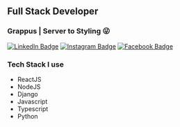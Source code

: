 ## Full Stack Developer
### Grappus | Server to Styling 😜

[![LinkedIn Badge](https://img.shields.io/badge/LinkedIn-Profile-informational?style=flat&logo=linkedin&logoColor=white&color=0D76A8)](https://www.linkedin.com/in/avinash-tiwari-576962120/)
[![Instagram Badge](https://img.shields.io/badge/Instagram-Profile-orange)](https://www.instagram.com/avinashtiwari.er/)
[![Facebook Badge](https://img.shields.io/badge/Facebook-Profile-blue)](https://www.facebook.com/avinash.tivari.7)

### Tech Stack I use
* ReactJS
* NodeJS
* Django
* Javascript
* Typescript
* Python